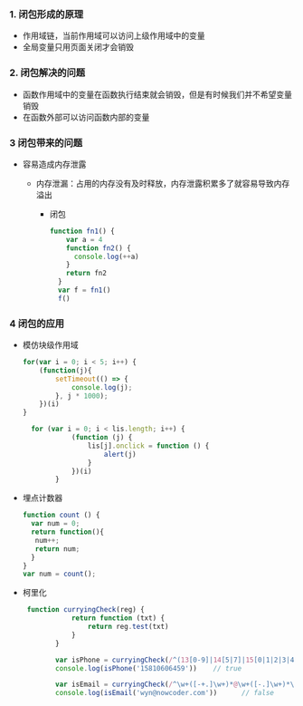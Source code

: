 ### 1. 闭包形成的原理

* 作用域链，当前作用域可以访问上级作用域中的变量
* 全局变量只用页面关闭才会销毁

### 2. 闭包解决的问题

* 函数作用域中的变量在函数执行结束就会销毁，但是有时候我们并不希望变量销毁
* 在函数外部可以访问函数内部的变量

### 3 闭包带来的问题

* 容易造成内存泄露

  * 内存泄漏：占用的内存没有及时释放，内存泄露积累多了就容易导致内存溢出

    * 闭包

      ```javascript
      function fn1() {
          var a = 4
          function fn2() {
            console.log(++a)
          }
          return fn2
        }
        var f = fn1()
        f()
      ```


### 4 闭包的应用

* 模仿块级作用域

  ```javascript
  for(var i = 0; i < 5; i++) {
      (function(j){
          setTimeout(() => {
              console.log(j);
          }, j * 1000);
      })(i)
  }
  ```

  ```javascript
    for (var i = 0; i < lis.length; i++) {
              (function (j) {
                  lis[j].onclick = function () {
                      alert(j)
                  }
              })(i)
          }
  ```

  

* 埋点计数器

  ```javascript
  function count () {
  	var num = 0;
  	return function(){
  	 num++;
  	 return num;
  	}
  }
  var num = count();
  ```

* 柯里化

  ```javascript
   function curryingCheck(reg) {
              return function (txt) {
                  return reg.test(txt)
              }
          }
  
          var isPhone = curryingCheck(/^(13[0-9]|14[5|7]|15[0|1|2|3|4|5|6|7|8|9]|18[0|1|2|3|5|6|7|8|9])\d{8}$/)
          console.log(isPhone('15810606459'))    // true
  
          var isEmail = curryingCheck(/^\w+([-+.]\w+)*@\w+([-.]\w+)*\.\w+([-.]\w+)*$/)
          console.log(isEmail('wyn@nowcoder.com'))      // false
  ```

